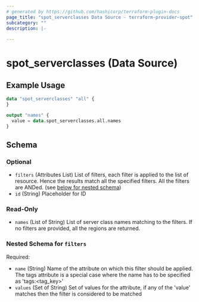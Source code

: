 ```yaml
---
# generated by https://github.com/hashicorp/terraform-plugin-docs
page_title: "spot_serverclasses Data Source - terraform-provider-spot"
subcategory: ""
description: |-
  
---
```


# spot_serverclasses (Data Source)



## Example Usage

```terraform
data "spot_serverclasses" "all" {
}

output "names" {
  value = data.spot_serverclasses.all.names
}
```

<!-- schema generated by tfplugindocs -->
## Schema

### Optional

- `filters` (Attributes List) List of filters, each filter is applied to the list of resource. Hence the results match all the specified filters. All the filters are ANDed. (see [below for nested schema](#nestedatt--filters))
- `id` (String) Placeholder for ID

### Read-Only

- `names` (List of String) List of server class names matching to the filters. If no filters are provided, all the regions are returned.

<a id="nestedatt--filters"></a>
### Nested Schema for `filters`

Required:

- `name` (String) Name of the attribute on which this filter should be applied. The tags attribute is a special case where the name has to be specified as 'tags:<tag_key>'
- `values` (Set of String) Set of values for the attribute, if any of the 'value' matches then the filter is considered to be matched
